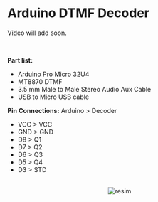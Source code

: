 # Arduino DTMF Decoder

Video will add soon.

<br>

<b>Part list:</b>
<ul>
   <li>Arduino Pro Micro 32U4</li>
   <li>MT8870 DTMF</li>
   <li>3.5 mm Male to Male Stereo Audio Aux Cable</li>
   <li>USB to Micro USB cable</li>
</ul>

<b>Pin Connections:</b>
Arduino > Decoder
<ul>
    <li>VCC > VCC</li>
    <li>GND > GND</li>
    <li>D8 > Q1</li>
    <li>D7 > Q2</li>
    <li>D6 > Q3</li>
    <li>D5 > Q4</li>
    <li>D3 > STD</li>
</ul>

<br>

<div align="center"><img src="https://user-images.githubusercontent.com/58850695/119452172-b65b7080-bd3e-11eb-82a5-bd016f7a098a.png" alt="resim" /></div>
